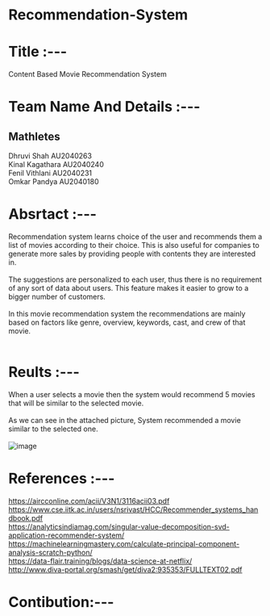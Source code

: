 # Recommendation-System
# Title :---
Content Based Movie Recommendation System
# Team Name And Details :---
<h2>Mathletes</h2>
Dhruvi Shah AU2040263</br>
Kinal Kagathara AU2040240</br>
Fenil Vithlani AU2040231</br>
Omkar Pandya AU2040180</br>

# Absrtact :---
Recommendation system learns choice of the user and recommends them a list of movies according to their choice. 
This is also useful for companies to generate more sales by providing people with contents they are interested in. </br></br>
The suggestions are personalized to each user, thus there is no requirement of any sort of data about users. 
This feature makes it easier to grow to a bigger number of customers.</br></br>
In this movie recommendation system the recommendations are mainly based on factors like genre, overview, keywords, cast, and crew of that movie.</br></br>

# Reults :---
When a user selects a movie then the system would recommend 5 movies that will be similar to the selected movie.</br></br>
As we can see in the attached picture, System recommended a movie similar to the selected one.</br></br>
![image](https://user-images.githubusercontent.com/74806063/146639185-fc8ee4b0-8a8c-45d6-84ce-a09ec06d665e.png)

# References :---
https://aircconline.com/acii/V3N1/3116acii03.pdf</br>
https://www.cse.iitk.ac.in/users/nsrivast/HCC/Recommender_systems_handbook.pdf</br>
https://analyticsindiamag.com/singular-value-decomposition-svd-application-recommender-system/</br>
https://machinelearningmastery.com/calculate-principal-component-analysis-scratch-python/</br>
https://data-flair.training/blogs/data-science-at-netflix/</br>
http://www.diva-portal.org/smash/get/diva2:935353/FULLTEXT02.pdf</br>

# Contibution:---
